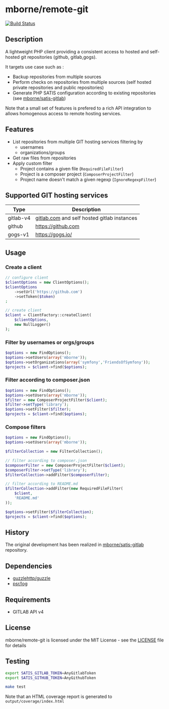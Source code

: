 # mborne/remote-git

[![Build Status](https://travis-ci.org/mborne/remote-git.svg)](https://travis-ci.org/mborne/remote-git)

## Description

A lightweight PHP client providing a consistent access to hosted and self-hosted git repositories (github, gitlab,gogs).

It targets use case such as :

* Backup repositories from multiple sources
* Perform checks on repositories from multiple sources (self hosted private repositories and public repositories)
* Generate PHP SATIS configuration according to existing repositories (see [mborne/satis-gitlab](https://github.com/mborne/satis-gitlab))

Note that a small set of features is prefered to a rich API integration to allows homogenous access to remote hosting services.


## Features

* List repositories from multiple GIT hosting services filtering by
    * usernames
    * organizations/groups
* Get raw files from repositories
* Apply custom filter
    * Project contains a given file (`RequiredFileFilter`)
    * Project is a composer project (`ComposerProjectFilter`)
    * Project name doesn't match a given regexp (`IgnoreRegexpFilter`)

## Supported GIT hosting services

| Type      | Description                                                              |
|-----------|--------------------------------------------------------------------------|
| gitlab-v4 | [gitlab.com](https://about.gitlab.com/) and self hosted gitlab instances |
| github    | https://github.com                                                       |
| gogs-v1   | https://gogs.io/                                                         |

## Usage

### Create a client

```php
// configure client
$clientOptions = new ClientOptions();
$clientOptions
    ->setUrl('https://github.com')
    ->setToken($token)
;

// create client
$client = ClientFactory::createClient(
    $clientOptions,
    new NullLogger()
);
```

### Filter by usernames or orgs/groups

```php
$options = new FindOptions();
$options->setUsers(array('mborne'));
$options->setOrganizations(array('symfony','FriendsOfSymfony'));
$projects = $client->find($options);
```

### Filter according to composer.json

```php
$options = new FindOptions();
$options->setUsers(array('mborne'));
$filter = new ComposerProjectFilter($client);
$filter->setType('library');
$options->setFilter($filter);
$projects = $client->find($options);
```

### Compose filters

```php
$options = new FindOptions();
$options->setUsers(array('mborne'));

$filterCollection = new FilterCollection();

// filter according to composer.json
$composerFilter = new ComposerProjectFilter($client);
$composerFilter->setType('library');
$filterCollection->addFilter($composerFilter);

// filter according to README.md
$filterCollection->addFilter(new RequiredFileFilter(
    $client,
    'README.md'
));

$options->setFilter($filterCollection);
$projects = $client->find($options);
```


## History

The original development has been realized in [mborne/satis-gitlab](https://github.com/mborne/satis-gitlab) repository.


## Dependencies

* [guzzlehttp/guzzle](https://packagist.org/packages/guzzlehttp/guzzle)
* [psr/log](https://packagist.org/packages/psr/log)


## Requirements

* GITLAB API v4

## License

mborne/remote-git is licensed under the MIT License - see the [LICENSE](LICENSE) file for details


## Testing

```bash
export SATIS_GITLAB_TOKEN=AnyGitlabToken
export SATIS_GITHUB_TOKEN=AnyGithubToken

make test
```

Note that an HTML coverage report is generated to `output/coverage/index.html`
